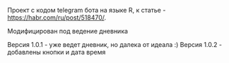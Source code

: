 Проект с кодом telegram бота на языке R, к статье - https://habr.com/ru/post/518470/.

Модифицирован под ведение дневника

Версия 1.0.1 - уже ведет дневник, но далека от идеала :)
Версия 1.0.2 - добавлены кнопки и дата время
